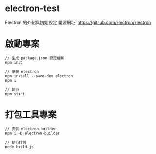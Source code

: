 # electron-test
Electron 的介紹與初始設定
開源網址: https://github.com/electron/electron

# 啟動專案
```
// 生成 package.json 設定檔案
npm init

// 安裝 electron
npm install --save-dev electron
npm i

// 執行
npm start
```

# 打包工具專案
```
// 安裝 electron-builder
npm i -D electron-builder

// 執行打包
node build.js
```